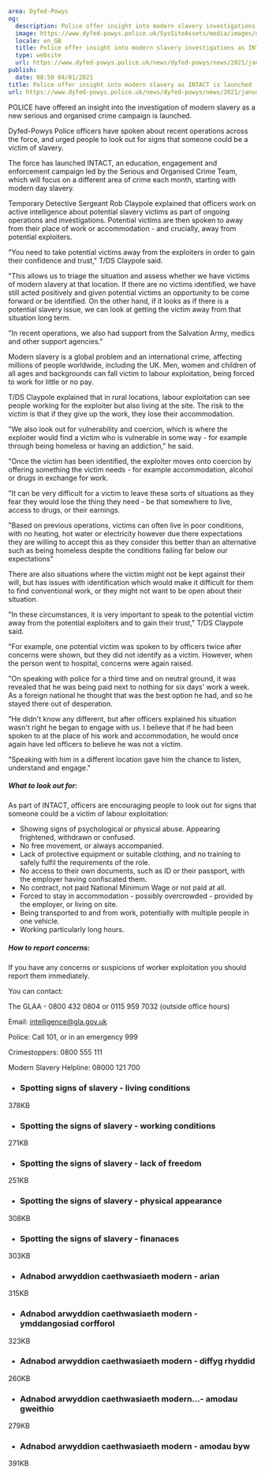 ```yaml
area: Dyfed-Powys
og:
  description: Police offer insight into modern slavery investigations as INTACT is launched
  image: https://www.dyfed-powys.police.uk/SysSiteAssets/media/images/dyfed-powys/news/mds-web-graphic.png?crop=(65,101,687,429)&amp;w=600&amp;h=300&amp;scale=both
  locale: en_GB
  title: Police offer insight into modern slavery investigations as INTACT is launched
  type: website
  url: https://www.dyfed-powys.police.uk/news/dyfed-powys/news/2021/january-2021/police-offer-insight-into-modern-slavery-as-intact-is-launched/
publish:
  date: 08:50 04/01/2021
title: Police offer insight into modern slavery as INTACT is launched | Dyfed-Powys Police
url: https://www.dyfed-powys.police.uk/news/dyfed-powys/news/2021/january-2021/police-offer-insight-into-modern-slavery-as-intact-is-launched/
```

POLICE have offered an insight into the investigation of modern slavery as a new serious and organised crime campaign is launched.

Dyfed-Powys Police officers have spoken about recent operations across the force, and urged people to look out for signs that someone could be a victim of slavery.

The force has launched INTACT, an education, engagement and enforcement campaign led by the Serious and Organised Crime Team, which will focus on a different area of crime each month, starting with modern day slavery.

Temporary Detective Sergeant Rob Claypole explained that officers work on active intelligence about potential slavery victims as part of ongoing operations and investigations. Potential victims are then spoken to away from their place of work or accommodation - and crucially, away from potential exploiters.

"You need to take potential victims away from the exploiters in order to gain their confidence and trust," T/DS Claypole said.

"This allows us to triage the situation and assess whether we have victims of modern slavery at that location. If there are no victims identified, we have still acted positively and given potential victims an opportunity to be come forward or be identified. On the other hand, if it looks as if there is a potential slavery issue, we can look at getting the victim away from that situation long term.

"In recent operations, we also had support from the Salvation Army, medics and other support agencies."

Modern slavery is a global problem and an international crime, affecting millions of people worldwide, including the UK. Men, women and children of all ages and backgrounds can fall victim to labour exploitation, being forced to work for little or no pay.

T/DS Claypole explained that in rural locations, labour exploitation can see people working for the exploiter but also living at the site. The risk to the victim is that if they give up the work, they lose their accommodation.

"We also look out for vulnerability and coercion, which is where the exploiter would find a victim who is vulnerable in some way - for example through being homeless or having an addiction," he said.

"Once the victim has been identified, the exploiter moves onto coercion by offering something the victim needs - for example accommodation, alcohol or drugs in exchange for work.

"It can be very difficult for a victim to leave these sorts of situations as they fear they would lose the thing they need - be that somewhere to live, access to drugs, or their earnings.

"Based on previous operations, victims can often live in poor conditions, with no heating, hot water or electricity however due there expectations they are willing to accept this as they consider this better than an alternative such as being homeless despite the conditions failing far below our expectations"

There are also situations where the victim might not be kept against their will, but has issues with identification which would make it difficult for them to find conventional work, or they might not want to be open about their situation.

"In these circumstances, it is very important to speak to the potential victim away from the potential exploiters and to gain their trust," T/DS Claypole said.

"For example, one potential victim was spoken to by officers twice after concerns were shown, but they did not identify as a victim. However, when the person went to hospital, concerns were again raised.

"On speaking with police for a third time and on neutral ground, it was revealed that he was being paid next to nothing for six days' work a week. As a foreign national he thought that was the best option he had, and so he stayed there out of desperation.

"He didn't know any different, but after officers explained his situation wasn't right he began to engage with us. I believe that if he had been spoken to at the place of his work and accommodation, he would once again have led officers to believe he was not a victim.

"Speaking with him in a different location gave him the chance to listen, understand and engage."

##### What to look out for:

As part of INTACT, officers are encouraging people to look out for signs that someone could be a victim of labour exploitation:

 * Showing signs of psychological or physical abuse. Appearing frightened, withdrawn or confused.
 * No free movement, or always accompanied.
 * Lack of protective equipment or suitable clothing, and no training to safely fulfil the requirements of the role.
 * No access to their own documents, such as ID or their passport, with the employer having confiscated them.
 * No contract, not paid National Minimum Wage or not paid at all.
 * Forced to stay in accommodation - possibly overcrowded - provided by the employer, or living on site.
 * Being transported to and from work, potentially with multiple people in one vehicle.
 * Working particularly long hours.

##### How to report concerns:

If you have any concerns or suspicions of worker exploitation you should report them immediately.

You can contact:

The GLAA - 0800 432 0804 or 0115 959 7032 (outside office hours)

Email: intelligence@gla.gov.uk

Police: Call 101, or in an emergency 999

Crimestoppers: 0800 555 111

Modern Slavery Helpline: 08000 121 700

 * ### Spotting signs of slavery - living conditions

378KB

 * ### Spotting the signs of slavery - working conditions

271KB

 * ### Spotting the signs of slavery - lack of freedom

251KB

 * ### Spotting the signs of slavery - physical appearance

308KB

 * ### Spotting the signs of slavery - finanaces

303KB

 * ### Adnabod arwyddion caethwasiaeth modern - arian

315KB

 * ### Adnabod arwyddion caethwasiaeth modern - ymddangosiad corfforol

323KB

 * ### Adnabod arwyddion caethwasiaeth modern - diffyg rhyddid

260KB

 * ### Adnabod arwyddion caethwasiaeth modern...- amodau gweithio

279KB

 * ### Adnabod arwyddion caethwasiaeth modern - amodau byw

391KB
